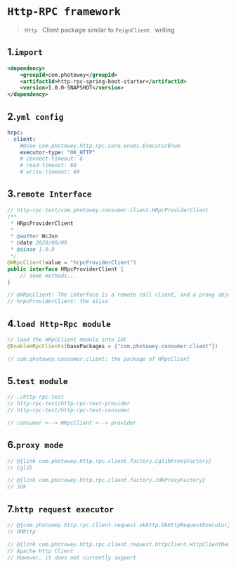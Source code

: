 # `Http-RPC framework`

> `Http ` Client package similar to `FeignClient ` writing



## 1.`import`

```xml
<dependency>
    <groupId>com.photowey</groupId>
    <artifactId>http-rpc-spring-boot-starter</artifactId>
    <version>1.0.0-SNAPSHOT</version>
</dependency>
```



## 2.`yml config`

```yml
hrpc:
  client:
    #@see com.photowey.http.rpc.core.enums.ExecutorEnum
    executor-type: "OK_HTTP"
    # connect-timeout: 6
    # read-timeout: 60
    # write-timeout: 60
```



## 3.`remote Interface`

```java
// http-rpc-test/com.photowey.consumer.client.HRpcProviderClient
/**
 * HRpcProviderClient
 *
 * @author WcJun
 * @date 2020/08/09
 * @since 1.0.0
 */
@HRpcClient(value = "hrpcProviderClient")
public interface HRpcProviderClient {
    // some methods...
}

// @HRpcClient: The interface is a remote call client, and a proxy object needs to be generated
// hrpcProviderClient: the alisa
```



## 4.`load Http-Rpc module`

```java
// load the HRpcClient module into IOC
@EnableHRpcClients(basePackages = {"com.photowey.consumer.client"})

// com.photowey.consumer.client: the package of HRpcClient
```



## 5.`test module`

```java
// ./http-rpc-test
// http-rpc-test/http-rpc-test-provider
// http-rpc-test/http-rpc-test-consumer

// consumer <--> HRpcClient <--> provider
```



## 6.`proxy mode`

```java
// @{link com.photowey.http.rpc.client.factory.CglibProxyFactory}
// Cglib

// @{link com.photowey.http.rpc.client.factory.JdkProxyFactory}
// Jdk
```



## 7.`http request executor`

```java
// @{com.photowey.http.rpc.client.request.okhttp.OkHttpRequestExecutor}
// OHKttp

// @{link com.photowey.http.rpc.client.request.httpclient.HttpClientRequestExecutor}
// Apache Http Client
// However, it does not currently support
```

